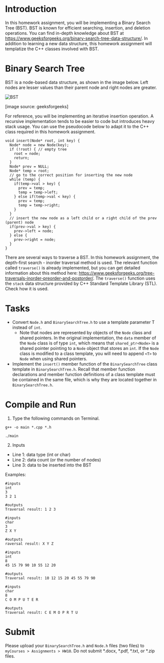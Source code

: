 # Introduction

In this homework assignment, you will be implementing a Binary Search Tree (BST). BST is known for efficient searching, insertion, and deletion operations. You can find in-depth knowledge about BST at https://www.geeksforgeeks.org/binary-search-tree-data-structure/. In addition to learning a new data structure, this homework assignment will templatize the C++ classes involved with BST.


# Binary Search Tree

BST is a node-based data structure, as shown in the image below. Left nodes are lesser values than their parent node and right nodes are greater.

![BST](https://github.com/user-attachments/assets/e2da099c-5eba-44ef-8904-663b40b2599f)

[image source: geeksforgeeks]

For reference, you will be implementing an iterative insertion operation. A recursive implementation tends to be easier to code but introduces heavy stack usage. You can use the pseudocode below to adapt it to the C++ class required in this homework assignment.

```
void insert(Node* root, int key) {
  Node* node = new Node(key);
  if (!root) { // empty tree
    root = node;
    return;
  }
  Node* prev = NULL;
  Node* temp = root;
  // go to the correct position for inserting the new node
  while (temp) {
    if(temp->val > key) {
      prev = temp;
      temp = temp->left;
    } else if(temp->val < key) {
      prev = temp;
      temp = temp->right;
    }
  }
  // insert the new node as a left child or a right child of the prev (parent) node
  if(prev->val > key) {
    prev->left = node;
  } else {
    prev->right = node;
  }
}
```

There are several ways to traverse a BST. In this homework assignment, the depth-first search - inorder traversal method is used. The relevant function called `traverse()` is already implemented, but you can get detailed information about this method here: https://www.geeksforgeeks.org/tree-traversals-inorder-preorder-and-postorder/. The `traverse()` function uses the `stack` data structure provided by C++ Standard Template Library (STL). Check how it is used.


# Tasks

* Convert `Node.h` and `BinarySearchTree.h` to use a template parameter T instead of `int`.
  * Note that nodes are represented by objects of the `Node` class and shared pointers. In the original implementation, the `data` member of the `Node` class is of type `int`, which means that `shared_ptr<Node>` is a shared pointer pointing to a `Node` object that stores an `int`. If the `Node` class is modified to a class template, you will need to append `<T>` to `Node` when using shared pointers.
* Implement the `insert()` member function of the `BinarySearchTree` class template in `BinarySearchTree.h`. Recall that member function declarations and member function definitions of a class template must be contained in the same file, which is why they are located together in `BinarySearchTree.h`.
  

# Compile and Run

1. Type the following commands on Terminal.

```
g++ -o main *.cpp *.h
```
```
./main
```

2. Inputs

* Line 1: data type (int or char)
* Line 2: data count (or the number of nodes)
* Line 3: data to be inserted into the BST

Examples:

```
#inputs
int
3
3 2 1

#outputs
Traversal result: 1 2 3 
```

```
#inputs
char
3
Z X Y

#outputs
raversal result: X Y Z
```

```
#inputs
int
8
45 15 79 90 10 55 12 20

#outputs
Traversal result: 10 12 15 20 45 55 79 90
```

```
#inputs
char
8
C O M P U T E R

#outputs
Traversal result: C E M O P R T U
```


# Submit

Please upload your `BinarySearchTree.h` and `Node.h` files (two files) to `myCourses > Assignments > HW10`. Do not submit *.docx, *.pdf, *.txt, or *.zip files. 
